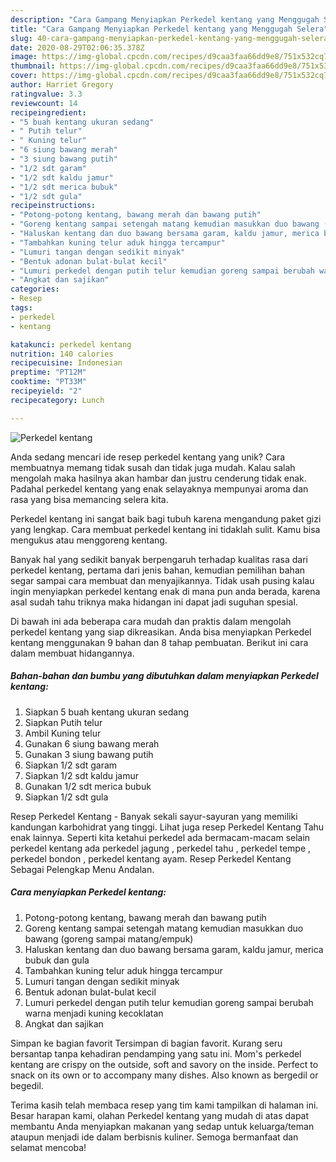 ```yaml
---
description: "Cara Gampang Menyiapkan Perkedel kentang yang Menggugah Selera"
title: "Cara Gampang Menyiapkan Perkedel kentang yang Menggugah Selera"
slug: 40-cara-gampang-menyiapkan-perkedel-kentang-yang-menggugah-selera
date: 2020-08-29T02:06:35.378Z
image: https://img-global.cpcdn.com/recipes/d9caa3faa66dd9e8/751x532cq70/perkedel-kentang-foto-resep-utama.jpg
thumbnail: https://img-global.cpcdn.com/recipes/d9caa3faa66dd9e8/751x532cq70/perkedel-kentang-foto-resep-utama.jpg
cover: https://img-global.cpcdn.com/recipes/d9caa3faa66dd9e8/751x532cq70/perkedel-kentang-foto-resep-utama.jpg
author: Harriet Gregory
ratingvalue: 3.3
reviewcount: 14
recipeingredient:
- "5 buah kentang ukuran sedang"
- " Putih telur"
- " Kuning telur"
- "6 siung bawang merah"
- "3 siung bawang putih"
- "1/2 sdt garam"
- "1/2 sdt kaldu jamur"
- "1/2 sdt merica bubuk"
- "1/2 sdt gula"
recipeinstructions:
- "Potong-potong kentang, bawang merah dan bawang putih"
- "Goreng kentang sampai setengah matang kemudian masukkan duo bawang (goreng sampai matang/empuk)"
- "Haluskan kentang dan duo bawang bersama garam, kaldu jamur, merica bubuk dan gula"
- "Tambahkan kuning telur aduk hingga tercampur"
- "Lumuri tangan dengan sedikit minyak"
- "Bentuk adonan bulat-bulat kecil"
- "Lumuri perkedel dengan putih telur kemudian goreng sampai berubah warna menjadi kuning kecoklatan"
- "Angkat dan sajikan"
categories:
- Resep
tags:
- perkedel
- kentang

katakunci: perkedel kentang 
nutrition: 140 calories
recipecuisine: Indonesian
preptime: "PT12M"
cooktime: "PT33M"
recipeyield: "2"
recipecategory: Lunch

---
```



![Perkedel kentang](https://img-global.cpcdn.com/recipes/d9caa3faa66dd9e8/751x532cq70/perkedel-kentang-foto-resep-utama.jpg)

Anda sedang mencari ide resep perkedel kentang yang unik? Cara membuatnya memang tidak susah dan tidak juga mudah. Kalau salah mengolah maka hasilnya akan hambar dan justru cenderung tidak enak. Padahal perkedel kentang yang enak selayaknya mempunyai aroma dan rasa yang bisa memancing selera kita.

Perkedel kentang ini sangat baik bagi tubuh karena mengandung paket gizi yang lengkap. Cara membuat perkedel kentang ini tidaklah sulit. Kamu bisa mengukus atau menggoreng kentang.

Banyak hal yang sedikit banyak berpengaruh terhadap kualitas rasa dari perkedel kentang, pertama dari jenis bahan, kemudian pemilihan bahan segar sampai cara membuat dan menyajikannya. Tidak usah pusing kalau ingin menyiapkan perkedel kentang enak di mana pun anda berada, karena asal sudah tahu triknya maka hidangan ini dapat jadi suguhan spesial.


Di bawah ini ada beberapa cara mudah dan praktis dalam mengolah perkedel kentang yang siap dikreasikan. Anda bisa menyiapkan Perkedel kentang menggunakan 9 bahan dan 8 tahap pembuatan. Berikut ini cara dalam membuat hidangannya.

<!--inarticleads1-->

##### Bahan-bahan dan bumbu yang dibutuhkan dalam menyiapkan Perkedel kentang:

1. Siapkan 5 buah kentang ukuran sedang
1. Siapkan  Putih telur
1. Ambil  Kuning telur
1. Gunakan 6 siung bawang merah
1. Gunakan 3 siung bawang putih
1. Siapkan 1/2 sdt garam
1. Siapkan 1/2 sdt kaldu jamur
1. Gunakan 1/2 sdt merica bubuk
1. Siapkan 1/2 sdt gula


Resep Perkedel Kentang - Banyak sekali sayur-sayuran yang memiliki kandungan karbohidrat yang tinggi. Lihat juga resep Perkedel Kentang Tahu enak lainnya. Seperti kita ketahui perkedel ada bermacam-macam selain perkedel kentang ada perkedel jagung , perkedel tahu , perkedel tempe , perkedel bondon , perkedel kentang ayam. Resep Perkedel Kentang Sebagai Pelengkap Menu Andalan. 

<!--inarticleads2-->

##### Cara menyiapkan Perkedel kentang:

1. Potong-potong kentang, bawang merah dan bawang putih
1. Goreng kentang sampai setengah matang kemudian masukkan duo bawang (goreng sampai matang/empuk)
1. Haluskan kentang dan duo bawang bersama garam, kaldu jamur, merica bubuk dan gula
1. Tambahkan kuning telur aduk hingga tercampur
1. Lumuri tangan dengan sedikit minyak
1. Bentuk adonan bulat-bulat kecil
1. Lumuri perkedel dengan putih telur kemudian goreng sampai berubah warna menjadi kuning kecoklatan
1. Angkat dan sajikan


Simpan ke bagian favorit Tersimpan di bagian favorit. Kurang seru bersantap tanpa kehadiran pendamping yang satu ini. Mom&#39;s perkedel kentang are crispy on the outside, soft and savory on the inside. Perfect to snack on its own or to accompany many dishes. Also known as bergedil or begedil. 

Terima kasih telah membaca resep yang tim kami tampilkan di halaman ini. Besar harapan kami, olahan Perkedel kentang yang mudah di atas dapat membantu Anda menyiapkan makanan yang sedap untuk keluarga/teman ataupun menjadi ide dalam berbisnis kuliner. Semoga bermanfaat dan selamat mencoba!
